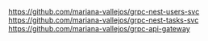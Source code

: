 https://github.com/mariana-vallejos/grpc-nest-users-svc
https://github.com/mariana-vallejos/grpc-nest-tasks-svc
https://github.com/mariana-vallejos/grpc-api-gateway